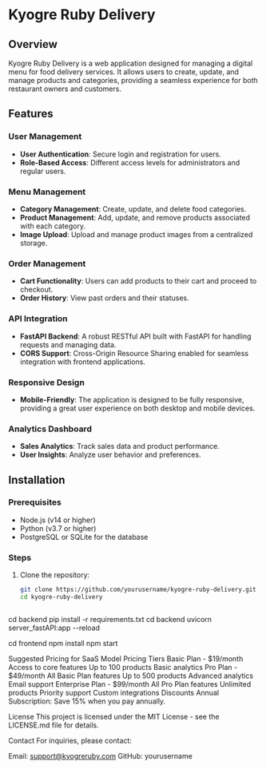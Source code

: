 # Kyogre Ruby Delivery


## Overview
Kyogre Ruby Delivery is a web application designed for managing a digital menu for food delivery services. It allows users to create, update, and manage products and categories, providing a seamless experience for both restaurant owners and customers.

## Features

### User Management
- **User Authentication**: Secure login and registration for users.
- **Role-Based Access**: Different access levels for administrators and regular users.

### Menu Management
- **Category Management**: Create, update, and delete food categories.
- **Product Management**: Add, update, and remove products associated with each category.
- **Image Upload**: Upload and manage product images from a centralized storage.

### Order Management
- **Cart Functionality**: Users can add products to their cart and proceed to checkout.
- **Order History**: View past orders and their statuses.

### API Integration
- **FastAPI Backend**: A robust RESTful API built with FastAPI for handling requests and managing data.
- **CORS Support**: Cross-Origin Resource Sharing enabled for seamless integration with frontend applications.

### Responsive Design
- **Mobile-Friendly**: The application is designed to be fully responsive, providing a great user experience on both desktop and mobile devices.

### Analytics Dashboard
- **Sales Analytics**: Track sales data and product performance.
- **User Insights**: Analyze user behavior and preferences.

## Installation

### Prerequisites
- Node.js (v14 or higher)
- Python (v3.7 or higher)
- PostgreSQL or SQLite for the database

### Steps
1. Clone the repository:
   ```bash
   git clone https://github.com/yourusername/kyogre-ruby-delivery.git
   cd kyogre-ruby-delivery



cd backend
pip install -r requirements.txt
cd backend
uvicorn server_fastAPI:app --reload


cd frontend
npm install
npm start



Suggested Pricing for SaaS Model
Pricing Tiers
Basic Plan - $19/month
Access to core features
Up to 100 products
Basic analytics
Pro Plan - $49/month
All Basic Plan features
Up to 500 products
Advanced analytics
Email support
Enterprise Plan - $99/month
All Pro Plan features
Unlimited products
Priority support
Custom integrations
Discounts
Annual Subscription: Save 15% when you pay annually.



License
This project is licensed under the MIT License - see the LICENSE.md file for details.

Contact
For inquiries, please contact:

Email: support@kyogreruby.com
GitHub: yourusername